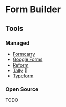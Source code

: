 # Form Builder

<!--
https://github.com/TypeflowAI/typeflowai?tab=readme-ov-file
-->

## Tools

### Managed

- [Formcarry](https://formcarry.com)
- [Google Forms](https://docs.google.com/forms)
- [Reform](https://reform.app)
- [Tally](/tally.md) 🌟
- [Typeform](https://typeform.com)

### Open Source

<!--
https://github.com/Kliton/yt_pageform
https://github.com/alibaba/formily
https://github.com/formzillion/formzillion.com
https://github.com/tutim-io/tutim
-->

TODO
